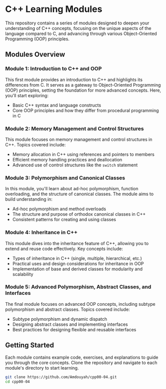 # C++ Learning Modules

This repository contains a series of modules designed to deepen your understanding of C++ concepts, focusing on the unique aspects of the language compared to C, and advancing through various Object-Oriented Programming (OOP) principles.

## Modules Overview

### Module 1: Introduction to C++ and OOP
This first module provides an introduction to C++ and highlights its differences from C. It serves as a gateway to Object-Oriented Programming (OOP) principles, setting the foundation for more advanced concepts. Here, you'll start exploring:
- Basic C++ syntax and language constructs
- Core OOP principles and how they differ from procedural programming in C

### Module 2: Memory Management and Control Structures
This module focuses on memory management and control structures in C++. Topics covered include:
- Memory allocation in C++ using references and pointers to members
- Efficient memory handling practices and deallocation
- Advanced use of control structures like the `switch` statement

### Module 3: Polymorphism and Canonical Classes
In this module, you'll learn about ad-hoc polymorphism, function overloading, and the structure of canonical classes. The module aims to build understanding in:
- Ad-hoc polymorphism and method overloads
- The structure and purpose of orthodox canonical classes in C++
- Consistent patterns for creating and using classes

### Module 4: Inheritance in C++
This module dives into the inheritance feature of C++, allowing you to extend and reuse code effectively. Key concepts include:
- Types of inheritance in C++ (single, multiple, hierarchical, etc.)
- Practical uses and design considerations for inheritance in OOP
- Implementation of base and derived classes for modularity and scalability

### Module 5: Advanced Polymorphism, Abstract Classes, and Interfaces
The final module focuses on advanced OOP concepts, including subtype polymorphism and abstract classes. Topics covered include:
- Subtype polymorphism and dynamic dispatch
- Designing abstract classes and implementing interfaces
- Best practices for designing flexible and reusable interfaces

## Getting Started

Each module contains example code, exercises, and explanations to guide you through the core concepts. Clone the repository and navigate to each module's directory to start learning.

```bash
git clone https://github.com/Amdouyah/cpp00-04.git
cd cpp00-04
